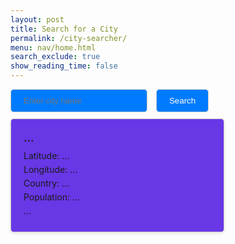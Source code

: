 ```yaml
---
layout: post
title: Search for a City
permalink: /city-searcher/
menu: nav/home.html
search_exclude: true
show_reading_time: false
---
```


<style>
    .card {
        border: 1px solid #ccc;
        border-radius: 5px;
        padding: 20px;
        max-width: 300px;
        box-shadow: 0 2px 5px rgba(0, 0, 0, 0.1);
        background-color: #6837e6;
    }
    .card h3 {
        margin: 0 0 10px;
    }
    .card p {
        margin: 5px 0;
    }
    .cityInput, .fetchButton {
        padding: 10px 20px;
        background-color: #007BFF;
        color: white;
        border: none;
        border-radius: 5px;
        margin-right: 10px;
        margin-bottom: 10px;
        border: 1px solid #ccc;
        border-radius: 5px;
    }
    button:hover {
        background-color: #0056b3;
    }
</style>
<body>
    <input type="text" class="cityInput" id="cityInput" placeholder="Enter city name">
    <button class="fetchButton" id="fetchButton">Search</button>
    <br>
    <div class="card" id="cityCard">
        <h3>...</h3>
        <p>Latitude: ...</p>
        <p>Longitude: ...</p>
        <p>Country: ...</p>
        <p>Population: ...</p>
        <p>...</p>
    </div>
</body>
<script>
    const fetchButton = document.getElementById('fetchButton');
    const cityInput = document.getElementById('cityInput');
    const cityCard = document.getElementById('cityCard');
    fetchButton.addEventListener('click', async () => {
        const cityName = cityInput.value.trim();
        if (!cityName) {
            cityCard.innerHTML = `<p>Please enter a city name.</p>`;
            return;
        }
        const apiUrl = `https://api.api-ninjas.com/v1/city?name=${cityName}`;
        try {
            const response = await fetch(apiUrl, {
                headers: {
                    'X-Api-Key': 'OEAbfiBNj06NoYKG5zYsiA==EvGPDov4VVDC5GEd'
                }
            });
            if (response.ok) {
                const data = await response.json();
                if (data.length > 0) {
                    const cityInfo = data[0];
                    cityCard.innerHTML = `
                        <h3>${cityInfo.name}</h3>
                        <p>Latitude: ${cityInfo.latitude}</p>
                        <p>Longitude: ${cityInfo.longitude}</p>
                        <p>Country: ${cityInfo.country}</p>
                        <p>Population: ${cityInfo.population.toLocaleString()}</p>
                        <p>${cityInfo.is_capital ? 'This city is a capital!' : 'This city is not a capital.'}</p>
                    `;
                } else {
                    cityCard.innerHTML = `<p>Unable to find city!</p>`;
                }
            } else {
                cityCard.innerHTML = `<p>Error fetching data: ${response.status}</p>`;
            }
        } catch (error) {
            cityCard.innerHTML = `<p>Error: ${error.message}</p>`;
        }
    });
</script>
